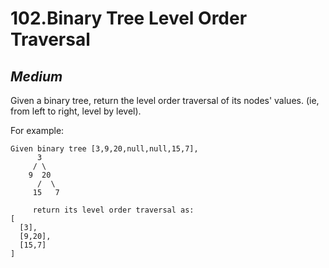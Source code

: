 102.Binary Tree Level Order Traversal
======

*Medium*
------

Given a binary tree, return the level order traversal of its nodes' values. (ie, from left to right, level by level).

For example:

    Given binary tree [3,9,20,null,null,15,7],
          3
         / \
        9  20
          /  \
         15   7

         return its level order traversal as:
    [
      [3],
      [9,20],
      [15,7]
    ]
